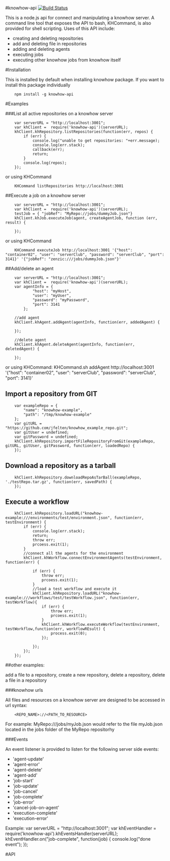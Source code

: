 #knowhow-api [![Build Status](https://travis-ci.org/jfelten/knowhow-api.svg?branch=master)](https://travis-ci.org/jfelten/knowhow-api)

This is a node.js api for connect and manipulating a knowhow server.  A command line tool that exposes the API to bash, KHCommand, is also provided for shell scripting.  Uses of this API include:

* creating and deleting repositories
* add and deleting file in repositories
* adding and deleting agents
* executing jobs
* executing other knowhow jobs from knowhow itself

#Installation

This is installed by default when installing knowhow package.  If you want to install this package individually

		npm install -g knowhow-api
		
#Examples

###List all active repositories on a knowhow server

		var serverURL = "http://localhost:3001";
		var khClient =  require('knowhow-api')(serverURL);
		khClient.khRepository.listRepositories(function(err, repos) {
		  	if (err) {
		  		console.log("unable to get repositories: "+err.message);
				console.log(err.stack);
				callback(err);
				return;
		  	}
		  	console.log(repos);
		});

or using KHCommand

		KHCommand listRepositories http://localhost:3001
		 
##Execute a job on a knowhow server

		var serverURL = "http://localhost:3001";
		var khClient =  require('knowhow-api')(serverURL);
		testJob = { "jobRef": "MyRepo://jobs/dummyJob.json"}
		khClient.khJob.executeJob(agent, createAgentJob, function (err, result) {
			
		});
		
or using KHCommand
		
		KHCommand executeJob http://localhost:3001 '{"host": "container02", "user": "serverClub", "password": "serverClub", "port": 3141}' '{"jobRef": "zenzic:///jobs/dummyJob.json"}'

##Add/delete an agent

		var serverURL = "http://localhost:3001";
		var khClient =  require('knowhow-api')(serverURL);
		var agentInfo = {
				"host": "myHost",
				"user": "myUser",
				"password": "myPassword",
				"port": 3141
			};
		
		//add agent
		khClient.khAgent.addAgent(agentInfo, function(err, addedAgent) {
		
		});
		
		//delete agent
		khClient.khAgent.deleteAgent(agentInfo, function(err, deletedAgent) {
		
		});
	
or using KHCommand:
	KHCommand.sh addAgent http://localhost:3001 '{"host": "container02", "user": "serverClub", "password": "serverClub", "port": 3141}'

## Import a repository from GIT

		var exampleRepo = {
			"name": "knowhow-example",
			"path": "/tmp/knowhow-example"
		};
		var gitURL = "https://github.com/jfelten/knowhow_example_repo.git";
		var gitUser = undefined;
		var gitPassword = undefined;
		khClient.khRepository.importFileRepositoryFromGit(exampleRepo, gitURL, gitUser, gitPassword, function(err, loadedRepo) {
		});
	
## Download a repository as a tarball

		khClient.khRepository.downloadRepoAsTarBall(exampleRepo, './testRepo.tar.gz', function(err, savedPath) {
		});
	
## Execute a workflow

		khClient.khRepository.loadURL("knowhow-example:///environments/test/environment.json", function(err, testEnvironment) {
			if (err) {
				console.log(err.stack);
				return;
				throw err;
				prcoess.exit(1);
			}
			//connect all the agents for the environment
			khClient.khWorkflow.connectEnvironmentAgents(testEnvironment, function(err) {
			
				if (err) {
					throw err;
					prcoess.exit(1);
				}
				//load a test workflow and execute it
				khClient.khRepository.loadURL("knowhow-example:///workflows/test/testWorkflow.json", function(err, testWorkflow){
					if (err) {
						throw err;
						prcoess.exit(1);
					}
					khClient.khWorkflow.executeWorkflow(testEnvironment, testWorkflow,function(err, workflowREsult) {
						process.exit(0);
					});
					
				});
			});
		});


##other examples:

add a file to a repository, create a new repository, delete a repository, delete a file in a repository

###knowhow urls

All files and resources on a knowhow server are designed to be accessed in url syntax:

		<REPO_NAME>://<PATH_TO_RESOURCE>

For example: MyRepo:///jobs/myJob.json would refer to the file myJob.json located in the jobs folder of the MyRepo repositorhy


###Events

An event listener is provided to listen for the following server side events:

* 'agent-update' 
* 'agent-error'
* 'agent-delete'
* 'agent-add'
* 'job-start'
* 'job-update'
* 'job-cancel'
* 'job-complete'
* 'job-error'
* 'cancel-job-on-agent'
* 'execution-complete'
* 'execution-error'
	
Example:
		var serverURL = "http://localhost:3001";
		var khEventHandler = require('knowhow-api').khEventsHandler(serverURL);
		khEventHandler.on("job-complete", function(job) {
			console.log("done event");
		});


#API